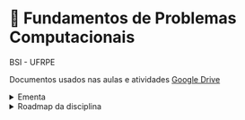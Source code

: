 # 🥕 Fundamentos de Problemas Computacionais


BSI - UFRPE
  

Documentos usados nas aulas e atividades [Google Drive](https://drive.google.com/drive/folders/1ymjpuwY9PuM7OKIoQvzubsmfdnE6z5wL?usp=sharing)
    
<details>
  <summary>Ementa</summary>


> Tipos de linguagens de programação. Análise de algoritmos: notação O e análise assintótica. Recursão. Busca linear e binária. Algoritmos de ordenação. Alocação estática e dinâmica de memória. Estruturas de dados básicas: matrizes, listas, pilhas e tabelas hash. Noções de orientação a objetos.

> ### Objetivo geral
> Introduzir e aplicar os conceitos de algoritmos, abstração de dados e estruturas de dados clássicas.

> ### Objetivos específicos
>  fornecer ao estudante a oportunidade de trabalhar em atividades práticas e na resolução de problemas através da programação e do uso de estruturas de dados, métodos de busca e de ordenação, com a respectiva compreensão da complexidade computacional de cada técnica.

  
</details>


<details>

<summary>Roadmap da disciplina</summary>
  

## 1. Introdução aos algoritmos e problemas computacionais.
  
  <details>
    <summary>Conteúdo 🍳</summary>
  
  </details>
  

## 2. Análise de algoritmos: notação O e análise assintótica.

  <details>
    <summary>Conteúdo 🍳</summary>
  
  </details>

## 3. Recursão. Implementação de um programa recursivo.

  <details>
    <summary>Conteúdo 🍳</summary>
  
  </details>

## 4. Busca linear e binária.
    
  <details>
    <summary>Conteúdo 🍳</summary>

* Implementação de um mecanismo de busca sequencial e binária.
  

  </details>

  

## 5. Estruturas de dados básicas: implementação utilizando

  <details>
    <summary>Conteúdo 🍳</summary>
  
* #### Matrizes

* #### Listas

* #### Pilhas

* #### tabelas Hash


* ### Busca em tabelas Hash

* Alocação estática e dinâmica de memória.
  
#### 📑 referências:
 - [x] [Data structures cheat sheet, for coding interviews and computer science classes | Interview Cake](https://www.interviewcake.com/data-structures-reference)
- [x] [Big-O Algorithm Complexity Cheat Sheet (Know Thy Complexities!) @ericdrowell (bigocheatsheet.com)](https://www.bigocheatsheet.com/)


  </details>




  

## 6. Algoritmos de ordenação.

> * Implementação.
> * Estratégias para ordenação em memória secundária.

  <details>
    <summary>Conteúdo 🍳</summary>
  
#### Buble Sort

#### Select Sort

#### Insertion Sort
> "Pega alguém da parte desordenada e vai inserindo na parte ordenada"

#### Merge Sort

#### Quick Sort
  

  
  </details>



## 7. Noções de orientação a objetos.

  <details>
    <summary>Conteúdo 🍳</summary>
  
[Classes | Python 3 documentação](https://docs.python.org/pt-br/3/tutorial/classes.html)
    
[Paradigmas de programação | Programação Funcional](https://blog.nubank.com.br/programacao-funcional-o-que-e-relacao-nubank/)
    
  </details>  
  

</details>

